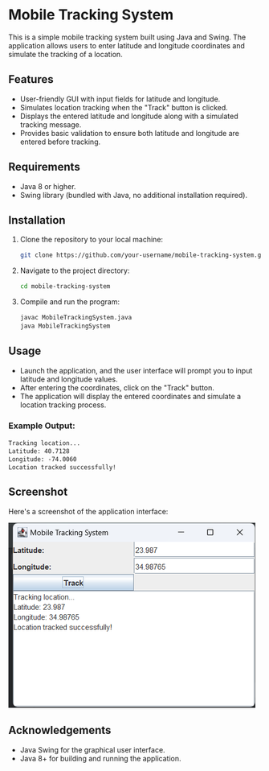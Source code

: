# Mobile Tracking System

This is a simple mobile tracking system built using Java and Swing. The application allows users to enter latitude and longitude coordinates and simulate the tracking of a location.

## Features

- User-friendly GUI with input fields for latitude and longitude.
- Simulates location tracking when the "Track" button is clicked.
- Displays the entered latitude and longitude along with a simulated tracking message.
- Provides basic validation to ensure both latitude and longitude are entered before tracking.

## Requirements

- Java 8 or higher.
- Swing library (bundled with Java, no additional installation required).

## Installation

1. Clone the repository to your local machine:

   ```bash
   git clone https://github.com/your-username/mobile-tracking-system.git
   ```

2. Navigate to the project directory:

   ```bash
   cd mobile-tracking-system
   ```

3. Compile and run the program:

   ```bash
   javac MobileTrackingSystem.java
   java MobileTrackingSystem
   ```

## Usage

- Launch the application, and the user interface will prompt you to input latitude and longitude values.
- After entering the coordinates, click on the "Track" button.
- The application will display the entered coordinates and simulate a location tracking process.

### Example Output:

```
Tracking location...
Latitude: 40.7128
Longitude: -74.0060
Location tracked successfully!
```

## Screenshot

Here's a screenshot of the application interface:

![Mobile Tracking System Screenshot](1.png)

## Acknowledgements

- Java Swing for the graphical user interface.
- Java 8+ for building and running the application.
